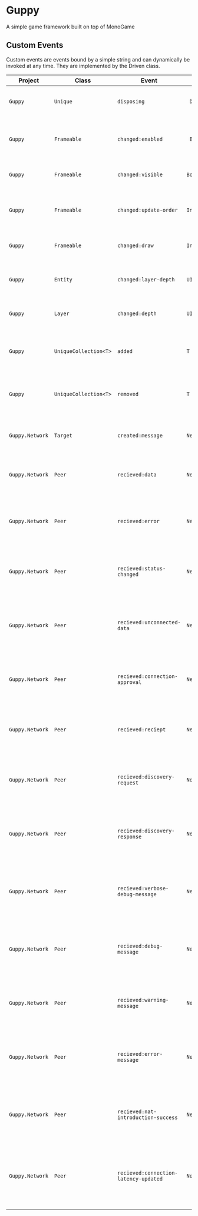 # Guppy
A simple game framework built on top of MonoGame


## Custom Events
Custom events are events bound by a simple string and can dynamically be invoked at any time. They are implemented by the Driven class.

| Project | Class | Event | Arg | Description |
| ------- | ----- | ----- | --------- | ----------- |
| `Guppy` | `Unique` | `disposing` |` DateTime` | Invoked when the child is disposed. |
| | | | |
| `Guppy` | `Frameable` | `changed:enabled` |` Boolean` | Invoked when the enabled value is updated. |
| `Guppy` | `Frameable` | `changed:visible` | `Boolean` | Invoked when the visible value is updated. |
| `Guppy` | `Frameable` | `changed:update-order` | `Int32` | Invoked when the update order value is changed. |
| `Guppy` | `Frameable` | `changed:draw` | `Int32` | Invoked when the draw value is updated. |
| | | | |
| `Guppy` | `Entity` | `changed:layer-depth` | `UInt16` | Invoked when the layer depth is updated. |
| | | | |
| `Guppy` | `Layer` | `changed:depth` | `UInt16` | Invoked when the depth is updated. |
| | | | |
| `Guppy` | `UniqueCollection<T>` | `added` | `T` | Invoked when an item is added to the collection. |
| `Guppy` | `UniqueCollection<T>` | `removed` | `T` | Invoked when an item is removed from the collection. |
| | | | |
| `Guppy.Network` | `Target` | `created:message` | `NetOutgoingMessageConfiguration` | Invoked when a message is created. |
| `Guppy.Network` | `Peer` | `recieved:data` | `NetIncomingMessage` | Invoked when an the peer recieves a data message. |
| `Guppy.Network` | `Peer` | `recieved:error` | `NetIncomingMessage` | Invoked when an the peer recieves an error message. |
| `Guppy.Network` | `Peer` | `recieved:status-changed` | `NetIncomingMessage` | Invoked when an the peer recieves a status changed message. |
| `Guppy.Network` | `Peer` | `recieved:unconnected-data` | `NetIncomingMessage` | Invoked when an the peer recieves an unconnected data message. |
| `Guppy.Network` | `Peer` | `recieved:connection-approval` | `NetIncomingMessage` | Invoked when an the peer recieves a connection approval message. |
| `Guppy.Network` | `Peer` | `recieved:reciept` | `NetIncomingMessage` | Invoked when an the peer recieves a reciept message. |
| `Guppy.Network` | `Peer` | `recieved:discovery-request` | `NetIncomingMessage` | Invoked when an the peer recieves a discovery request message. |
| `Guppy.Network` | `Peer` | `recieved:discovery-response` | `NetIncomingMessage` | Invoked when an the peer recieves a discovery response message. |
| `Guppy.Network` | `Peer` | `recieved:verbose-debug-message` | `NetIncomingMessage` | Invoked when an the peer recieves a verbose debug message message. |
| `Guppy.Network` | `Peer` | `recieved:debug-message` | `NetIncomingMessage` | Invoked when an the peer recieves a debug message message. |
| `Guppy.Network` | `Peer` | `recieved:warning-message` | `NetIncomingMessage` | Invoked when an the peer recieves a warning message message. |
| `Guppy.Network` | `Peer` | `recieved:error-message` | `NetIncomingMessage` | Invoked when an the peer recieves an error message message. |
| `Guppy.Network` | `Peer` | `recieved:nat-introduction-success` | `NetIncomingMessage` | Invoked when an the peer recieves a nat introduction success message. |
| `Guppy.Network` | `Peer` | `recieved:connection-latency-updated` | `NetIncomingMessage` | Invoked when an the peer recieves a connection latency updated message. |
| | | | |